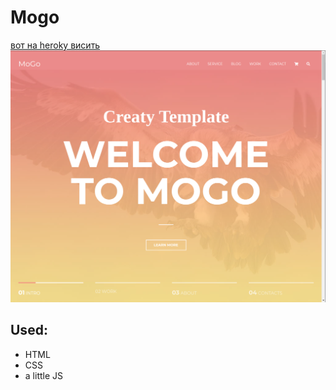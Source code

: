 # Mogo

[вот на heroky висить](https://mymogo.herokuapp.com/)
![image](https://github.com/andrew18ned/mogo/blob/main/secondlanding.png)

## Used:
* HTML
* CSS
* a little JS
